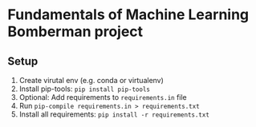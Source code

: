 # Fundamentals of Machine Learning Bomberman project

## Setup

1. Create virutal env (e.g. conda or virtualenv)
2. Install pip-tools: `pip install pip-tools`
3. Optional: Add requirements to `requirements.in` file
4. Run `pip-compile requirements.in > requirements.txt`
5. Install all requirements: `pip install -r requirements.txt`

